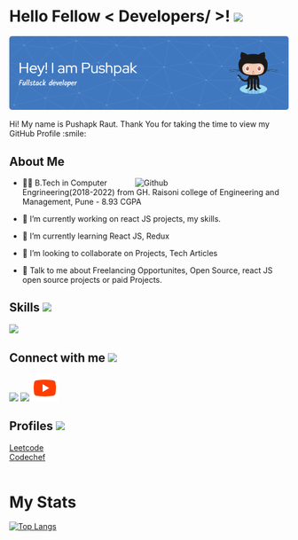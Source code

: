 <h1> Hello Fellow < Developers/ >! <img src = "https://raw.githubusercontent.com/MartinHeinz/MartinHeinz/master/wave.gif" width = 32> </h1>
  
![Header](./github-header-image.png)
<div size='20px'> Hi! My name is Pushapk Raut. Thank You for taking the time to view my GitHub Profile :smile: 
</div>
  
<div>
  <h2> About Me </h2>

  <img width="55%" align="right" alt="Github" src="https://raw.githubusercontent.com/onimur/.github/master/.resources/git-header.svg" />

  - 👨‍🎓 B.Tech in Computer Engrineering(2018-2022) from GH. Raisoni college of Engineering and Management, Pune - 8.93 CGPA
  
  - 🔭 I’m currently working on react JS projects, my skills.  

  - 🌱 I’m currently learning React JS, Redux 

  - 👯 I’m looking to collaborate on Projects, Tech Articles 

  - 💬 Talk to me about Freelancing Opportunites, Open Source, react JS open source projects or paid Projects. 
</div>
  
<p>
  <h2>Skills <img src = "https://media2.giphy.com/media/QssGEmpkyEOhBCb7e1/giphy.gif?cid=ecf05e47a0n3gi1bfqntqmob8g9aid1oyj2wr3ds3mg700bl&rid=giphy.gif" width =22></h2>
  <a href="https://skillicons.dev">
    <img src="https://skillicons.dev/icons?i=html,css,js,react,tailwind,sass,git,materialui,netlify,vscode&perline=5" />
  </a>
</p>

<div>
  <h2> Connect with me <img src='https://raw.githubusercontent.com/ShahriarShafin/ShahriarShafin/main/Assets/handshake.gif' width=50> </h2>
  <a href = 'https://www.linkedin.com/in/pushpakraut/'> <img src="https://skillicons.dev/icons?i=linkedin" /></a> 
  <a href = 'https://www.github.com/PushpakRaut'> <img src="https://skillicons.dev/icons?i=github" /></a> 
  <a href = 'https://www.youtube.com/c/CodeSmoker'> <img src="./youtube-icon.png" /></a> 
</div>

<div>
  <h2> Profiles  <img src='https://github.com/shahriarshafin/shahriarshafin/blob/development/Assets/programmer.gif' width=60> </h2>
  <a href = 'https://leetcode.com/PushpakRaut/'>Leetcode</a> <br/>
  <a href = 'https://www.codechef.com/users/pushpak_1899'>Codechef</a>
</div>
<br/>
<div>
  <h1>My Stats</h1>
  
  [![Top Langs](https://github-readme-stats.vercel.app/api/top-langs/?username=PushpakRaut&layout=compact)](https://github.com/anuraghazra/github-readme-stats)
</div>






